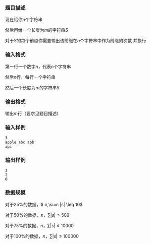 ### 题目描述

现在给你$n$个字符串

然后再给一个长度为$m$的字符串$S$

对于$S$的每个前缀你需要输出该前缀在$n$个字符串中作为前缀的次数
并换行

### 输入格式
第一行一个数字$n$，代表$n$个字符串

然后$n$行，每行一个字符串

然后一个长度为$m$的字符串$S$

### 输出格式

输出$m$行（要求见题目描述）

### 输入样例

```
3
apple abc apb
apc
```

### 输出样例
```
3
2
0
```
### 数据规模

对于$25\%$的数据，$ n,\sum |s| \leq 10$

对于$50\%$的数据，$n ，\sum |s| \leq 500$

对于$75\%$的数据，$n ，\sum |s| \leq 10000$

对于$100\%$的数据，$n ，\sum |s| \leq 100000$
